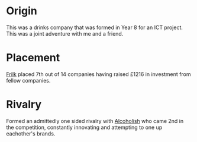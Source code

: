 # Origin
This was a drinks company that was formed in Year 8 for an ICT project. This was a joint adventure with me and a friend.

# Placement
[Frilk](https://sites.google.com/view/frilk/Home) placed 7th out of 14 companies having raised £1216 in investment from fellow companies.

# Rivalry
Formed an admittedly one sided rivalry with [Alcoholish](https://sites.google.com/view/alcoholish/home?authuser=0) who came 2nd in the competition, constantly innovating and attempting to one up eachother's brands.
